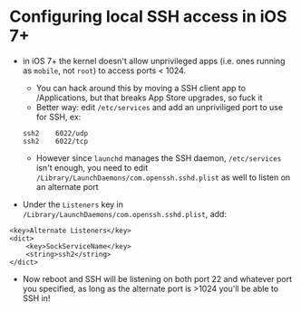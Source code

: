 # Configuring local SSH access in iOS 7+

- in iOS 7+ the kernel doesn't allow unprivileged apps (i.e. ones running as `mobile`, not `root`) to access ports < 1024.
	+ You can hack around this by moving a SSH client app to /Applications, but that breaks App Store upgrades, so fuck it
	+ Better way: edit `/etc/services` and add an unpriviliged port to use for SSH, ex: 
	```
	ssh2	6022/udp
	ssh2	6022/tcp
	```
	+ However since `launchd` manages the SSH daemon, `/etc/services` isn't enough, you need to edit `/Library/LaunchDaemons/com.openssh.sshd.plist` as well to listen on an alternate port

- Under the `Listeners` key in `/Library/LaunchDaemons/com.openssh.sshd.plist`, add:
```
<key>Alternate Listeners</key>
<dict>
	<key>SockServiceName</key>
	<string>ssh2</string>
</dict>
``` 
- Now reboot and SSH will be listening on both port 22 and whatever port you specified, as long as the alternate port is >1024 you'll be able to SSH in!


